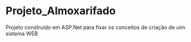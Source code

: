 # Projeto_Almoxarifado
 Projeto construido em ASP.Net para fixar os conceitos de  criação de uim sistema WEB
